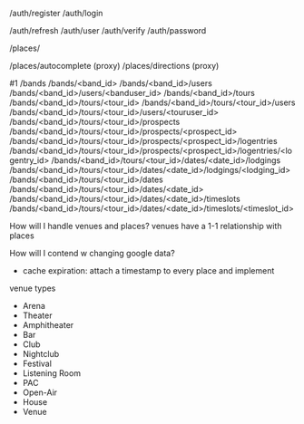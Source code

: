/auth/register
/auth/login
<!-- /auth/logout -->
/auth/refresh
/auth/user
/auth/verify
/auth/password

<!-- /contacts -->
<!-- /contacts/<pk> -->
/places/<pk>
<!-- /places/<pk>/contacts -->
<!-- /places/<pk>/commments -->
<!-- /places/<pk>/commments/<pk> -->
/places/autocomplete (proxy)
/places/directions (proxy)

#1
/bands
/bands/<band_id>
/bands/<band_id>/users
/bands/<band_id>/users/<banduser_id>
/bands/<band_id>/tours
/bands/<band_id>/tours/<tour_id>
/bands/<band_id>/tours/<tour_id>/users
/bands/<band_id>/tours/<tour_id>/users/<touruser_id>
/bands/<band_id>/tours/<tour_id>/prospects
/bands/<band_id>/tours/<tour_id>/prospects/<prospect_id>
/bands/<band_id>/tours/<tour_id>/prospects/<prospect_id>/logentries
/bands/<band_id>/tours/<tour_id>/prospects/<prospect_id>/logentries/<logentry_id>
/bands/<band_id>/tours/<tour_id>/dates/<date_id>/lodgings
/bands/<band_id>/tours/<tour_id>/dates/<date_id>/lodgings/<lodging_id>
/bands/<band_id>/tours/<tour_id>/dates
/bands/<band_id>/tours/<tour_id>/dates/<date_id>
/bands/<band_id>/tours/<tour_id>/dates/<date_id>/timeslots
/bands/<band_id>/tours/<tour_id>/dates/<date_id>/timeslots/<timeslot_id>


How will I handle venues and places?
venues have a 1-1 relationship with places

How will I contend w changing google data?
- cache expiration: attach a timestamp to every place and implement 

venue types
- Arena
- Theater
- Amphitheater
- Bar
- Club
- Nightclub
- Festival
- Listening Room
- PAC
- Open-Air
- House
- Venue